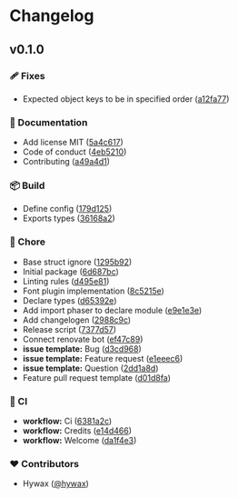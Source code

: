 # Changelog


## v0.1.0


### 🩹 Fixes

- Expected object keys to be in specified order ([a12fa77](https://github.com/hywax/phaser-font-plugin/commit/a12fa77))

### 📖 Documentation

- Add license MIT ([5a4c617](https://github.com/hywax/phaser-font-plugin/commit/5a4c617))
- Code of conduct ([4eb5210](https://github.com/hywax/phaser-font-plugin/commit/4eb5210))
- Contributing ([a49a4d1](https://github.com/hywax/phaser-font-plugin/commit/a49a4d1))

### 📦 Build

- Define config ([179d125](https://github.com/hywax/phaser-font-plugin/commit/179d125))
- Exports types ([36168a2](https://github.com/hywax/phaser-font-plugin/commit/36168a2))

### 🏡 Chore

- Base struct ignore ([1295b92](https://github.com/hywax/phaser-font-plugin/commit/1295b92))
- Initial package ([6d687bc](https://github.com/hywax/phaser-font-plugin/commit/6d687bc))
- Linting rules ([d495e81](https://github.com/hywax/phaser-font-plugin/commit/d495e81))
- Font plugin implementation ([8c5215e](https://github.com/hywax/phaser-font-plugin/commit/8c5215e))
- Declare types ([d65392e](https://github.com/hywax/phaser-font-plugin/commit/d65392e))
- Add import phaser to declare module ([e9e1e3e](https://github.com/hywax/phaser-font-plugin/commit/e9e1e3e))
- Add changelogen ([2988c9c](https://github.com/hywax/phaser-font-plugin/commit/2988c9c))
- Release script ([7377d57](https://github.com/hywax/phaser-font-plugin/commit/7377d57))
- Connect renovate bot ([ef47c89](https://github.com/hywax/phaser-font-plugin/commit/ef47c89))
- **issue template:** Bug ([d3cd968](https://github.com/hywax/phaser-font-plugin/commit/d3cd968))
- **issue template:** Feature request ([e1eeec6](https://github.com/hywax/phaser-font-plugin/commit/e1eeec6))
- **issue template:** Question ([2dd1a8d](https://github.com/hywax/phaser-font-plugin/commit/2dd1a8d))
- Feature pull request template ([d01d8fa](https://github.com/hywax/phaser-font-plugin/commit/d01d8fa))

### 🤖 CI

- **workflow:** Ci ([6381a2c](https://github.com/hywax/phaser-font-plugin/commit/6381a2c))
- **workflow:** Credits ([e14d466](https://github.com/hywax/phaser-font-plugin/commit/e14d466))
- **workflow:** Welcome ([da1f4e3](https://github.com/hywax/phaser-font-plugin/commit/da1f4e3))

### ❤️ Contributors

- Hywax ([@hywax](http://github.com/hywax))

